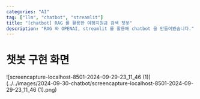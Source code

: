 ```yaml
---
categories: "AI"
tag: ["llm", "chatbot", "streamlit"]
title: "[chatbot] RAG 를 활용한 여행지원금 검색 챗봇"
description: "RAG 와 OPENAI, streamlit 를 활용해 chatbot 을 만들어봤습니다."
---
```


# 챗봇 구현 화면

![screencapture-localhost-8501-2024-09-29-23_11_46 (1)](../../images/2024-09-30-chatbot/screencapture-localhost-8501-2024-09-29-23_11_46 (1).png)